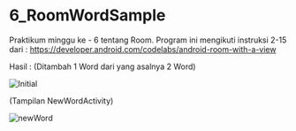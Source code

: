 # 6_RoomWordSample

Praktikum minggu ke - 6 tentang Room. Program ini mengikuti instruksi 2-15 dari : https://developer.android.com/codelabs/android-room-with-a-view


Hasil : 
(Ditambah 1 Word dari yang asalnya 2 Word)

![Initial](https://user-images.githubusercontent.com/54460781/115507202-065d9800-a2a6-11eb-96f2-3861651f5699.png)



(Tampilan NewWordActivity)

![newWord](https://user-images.githubusercontent.com/54460781/115507354-34db7300-a2a6-11eb-9556-0cad83cc1e4f.png)

